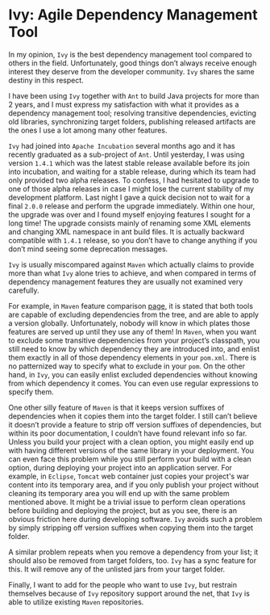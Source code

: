 # Ivy: Agile Dependency Management Tool

In my opinion, `Ivy` is the best dependency management tool compared to others in the field. Unfortunately, good things 
don’t always receive enough interest they deserve from the developer community. `Ivy` shares the same destiny in this 
respect.

I have been using `Ivy` together with `Ant` to build Java projects for more than 2 years, and I must express my 
satisfaction with what it provides as a dependency management tool; resolving transitive dependencies, evicting old 
libraries, synchronizing target folders, publishing released artifacts are the ones I use a lot among many other features.

`Ivy` had joined into `Apache Incubation` several months ago and it has recently graduated as a sub-project of `Ant`. 
Until yesterday, I was using version `1.4.1` which was the latest stable release available before its join into incubation, 
and waiting for a stable release, during which its team had only provided two alpha releases. To confess, I had hesitated 
to upgrade to one of those alpha releases in case I might lose the current stability of my development platform. Last 
night I gave a quick decision not to wait for a final `2.0.0` release and perform the upgrade immediately. Within one 
hour, the upgrade was over and I found myself enjoying features I sought for a long time! The upgrade consists mainly of 
renaming some XML elements and changing XML namespace in ant build files. It is actually backward compatible with `1.4.1` 
release, so you don’t have to change anything if you don’t mind seeing some deprecation messages.

`Ivy` is usually miscompared against `Maven` which actually claims to provide more than what `Ivy` alone tries to achieve, 
and when compared in terms of dependency management features they are usually not examined very carefully.

For example, in `Maven` feature comparison [page](http://docs.codehaus.org/display/MAVEN/Feature+Comparisons), 
it is stated that both tools are capable of excluding dependencies from 
the tree, and are able to apply a version globally. Unfortunately, nobody will know in which plates those features are 
served up until they use any of them! In `Maven`, when you want to exclude some transitive dependencies from your 
project’s classpath, you still need to know by which dependency they are introduced into, and enlist them exactly in all 
of those dependency elements in your `pom.xml`. There is no patternized way to specify what to exclude in your `pom`. On 
the other hand, in `Ivy`, you can easily enlist excluded dependencies without knowing from which dependency it comes. You 
can even use regular expressions to specify them.

One other silly feature of `Maven` is that it keeps version suffixes of dependencies when it copies them into the target 
folder. I still can’t believe it doesn’t provide a feature to strip off version suffixes of dependencies, but within its 
poor documentation, I couldn’t have found relevant info so far. Unless you build your project with a clean option, you 
might easily end up with having different versions of the same library in your deployment. You can even face this problem 
while you still perform your build with a clean option, during deploying your project into an application server. For 
example, in `Eclipse`, `Tomcat` web container just copies your project's war content into its temporary area, and if you 
only publish your project without cleaning its temporary area you will end up with the same problem mentioned above. It 
might be a trivial issue to perform clean operations before building and deploying the project, but as you see, there is 
an obvious friction here during developing software. `Ivy` avoids such a problem by simply stripping off version suffixes 
when copying them into the target folder.

A similar problem repeats when you remove a dependency from your list; it should also be removed from target folders, too. 
`Ivy` has a sync feature for this. It will remove any of the unlisted jars from your target folder.

Finally, I want to add for the people who want to use `Ivy`, but restrain themselves because of `Ivy` repository support 
around the net, that `Ivy` is able to utilize existing `Maven` repositories.
